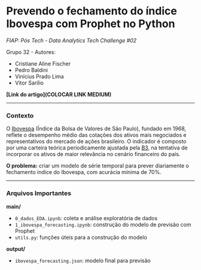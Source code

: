 # Prevendo o fechamento do índice Ibovespa com Prophet no Python

*FIAP: Pós Tech - Data Analytics Tech Challenge #02*

Grupo 32 - Autores:
- Cristiane Aline Fischer
- Pedro Baldini
- Vinícius Prado Lima
- Vitor Sarilio

**[Link do artigo](COLOCAR LINK MEDIUM)**

---

### Contexto
O [Ibovespa](https://www.b3.com.br/pt_br/market-data-e-indices/indices/indices-amplos/ibovespa.htm) (Índice da Bolsa de Valores de São Paulo), fundado em 1968, reflete o desempenho médio das cotações dos ativos mais negociados e representativos do mercado de ações brasileiro. O indicador é composto por uma carteira teórica periodicamente ajustada pela [B3](https://www.b3.com.br), na tentativa de incorporar os ativos de maior relevância no cenário financeiro do país.

**O problema:** criar um modelo de série temporal para prever diariamente o fechamento índice do Ibovespa, com acurácia mínima de 70%.

---

### Arquivos Importantes

**main/**

- `0_dados_EDA.ipynb`: coleta e análise exploratória de dados
- `1_ibovespa_forecasting.ipynb`: construção do modelo de previsão com Prophet
- `utils.py`: funções úteis para a construção do modelo

**output/**

- `ibovespa_forecasting.json`: modelo final para previsão
